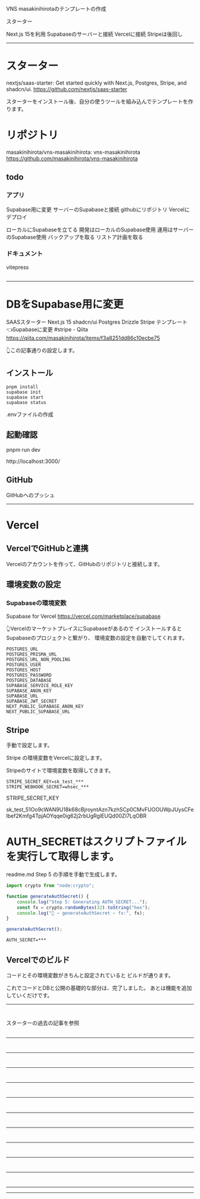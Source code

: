 <!--
title:   masakinihirota-template
tags:    VNS
id:      f893eed64266631706b2
private: true
-->
VNS
masakinihirotaのテンプレートの作成


スターター

Next.js 15を利用
Supabaseのサーバーと接続
Vercelに接続
Stripeは後回し




----------------------------------------

# スターター

nextjs/saas-starter: Get started quickly with Next.js, Postgres, Stripe, and shadcn/ui.
https://github.com/nextjs/saas-starter

スターターをインストール後、自分の使うツールを組み込んでテンプレートを作ります。

# リポジトリ

masakinihirota/vns-masakinihirota: vns-masakinihirota
https://github.com/masakinihirota/vns-masakinihirota



## todo

### アプリ
Supabase用に変更
サーバーのSupabaseと接続
githubにリポジトリ
Vercelにデプロイ

ローカルにSupabaseを立てる
開発はローカルのSupabase使用
運用はサーバーのSupabase使用
バックアップを取る
リストア計画を取る

### ドキュメント

vitepress



##





----------------------------------------

# DBをSupabase用に変更

SAASスターター Next.js 15 shadcn/ui Postgres Drizzle Stripe テンプレート 👈️Supabaseに変更 #stripe - Qiita
https://qiita.com/masakinihirota/items/f3a8251dd86c10ecbe75

👆この記事通りの設定します。

## インストール

```
pnpm install
supabase init
supabase start
supabase status

```

.envファイルの作成



## 起動確認

pnpm run dev

http://localhost:3000/

## GitHub

GitHubへのプッシュ

----------------------------------------

# Vercel

## VercelでGitHubと連携

Vercelのアカウントを作って、GitHubのリポジトリと接続します。

## 環境変数の設定

### Supabaseの環境変数

Supabase for Vercel
https://vercel.com/marketplace/supabase

👆VercelのマーケットプレイスにSupabaseがあるので
インストールすると
Supabaseのプロジェクトと繋がり、
環境変数の設定を自動でしてくれます。

```enviromnents
POSTGRES_URL
POSTGRES_PRISMA_URL
POSTGRES_URL_NON_POOLING
POSTGRES_USER
POSTGRES_HOST
POSTGRES_PASSWORD
POSTGRES_DATABASE
SUPABASE_SERVICE_ROLE_KEY
SUPABASE_ANON_KEY
SUPABASE_URL
SUPABASE_JWT_SECRET
NEXT_PUBLIC_SUPABASE_ANON_KEY
NEXT_PUBLIC_SUPABASE_URL

```



## Stripe

手動で設定します。

Stripe の環境変数をVercelに設定します。

Stripeのサイトで環境変数を取得してきます。

```Environment Variables
STRIPE_SECRET_KEY=sk_test_***
STRIPE_WEBHOOK_SECRET=whsec_***

```

STRIPE_SECRET_KEY

sk_test_51Oo9cWAN9U18k68cBjroyntAzn7kzhSCp0CMvFUOOUWpJUysCFelbef2Kmfg4TpjAOYqqe0ig62j2rbUgRglEUQd00ZI7LqOBR

# AUTH_SECRETはスクリプトファイルを実行して取得します。

readme.md Step 5 の手順を手動で生成します。

```generateAuthSecret.js
import crypto from "node:crypto";

function generateAuthSecret() {
	console.log("Step 5: Generating AUTH_SECRET...");
	const fx = crypto.randomBytes(32).toString("hex");
	console.log("🚀 ~ generateAuthSecret ~ fx:", fx);
}

generateAuthSecret();

```


```Environment Variables
AUTH_SECRET=***

```

## Vercelでのビルド

コードとその環境変数がきちんと設定されていると
ビルドが通ります。

これでコードとDBと公開の基礎的な部分は、完了しました。
あとは機能を追加していくだけです。



----------------------------------------

# 

スターターの過去の記事を参照



## 





## 





----------------------------------------

# 





## 





## 





----------------------------------------

# 





## 





## 





----------------------------------------

# 





## 





## 





----------------------------------------

# 





## 





## 





----------------------------------------

# 





## 





## 





----------------------------------------

# 





## 





## 





----------------------------------------

# 





## 





## 





----------------------------------------

# 





## 





## 





----------------------------------------

# 





## 





## 





----------------------------------------

# 





## 





## 





----------------------------------------
----------------------------------------


